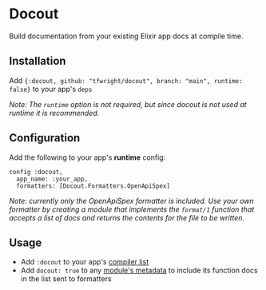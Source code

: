 # Docout

Build documentation from your existing Elixir app docs at compile time.

## Installation

Add `{:docout, github: "tfwright/docout", branch: "main", runtime: false}` to your app's `deps`

*Note: The `runtime` option is not required, but since docout is not used at runtime it is recommended.*

## Configuration

Add the following to your app's **runtime** config:

```
config :docout,
  app_name: :your_app,
  formatters: [Docout.Formatters.OpenApiSpex]
```

*Note: currently only the OpenApiSpex formatter is included. Use your own formatter by creating a module that implements the `format/1` function that accepts a list of docs and returns the contents for the file to be written.*

## Usage

* Add `:docout` to your app's [compiler list](https://hexdocs.pm/mix/1.12/Mix.Tasks.Compile.html#content)
* Add `docout: true` to any [module's metadata](https://hexdocs.pm/elixir/writing-documentation.html#documentation-metadata) to include its function docs in the list sent to formatters
